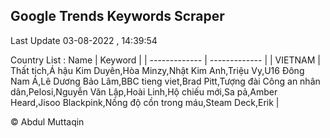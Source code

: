 

## Google Trends Keywords Scraper 
 
Last Update 03-08-2022 , 14:39:54

Country List :
 Name  | Keyword |
| ------------- | ------------- |
| VIETNAM | Thất tịch,Á hậu Kim Duyên,Hòa Minzy,Nhật Kim Anh,Triệu Vy,U16 Đông Nam Á,Lê Dương Bảo Lâm,BBC tieng viet,Brad Pitt,Tượng đài Công an nhân dân,Pelosi,Nguyễn Văn Lập,Hoài Linh,Hộ chiếu mới,Sa pả,Amber Heard,Jisoo Blackpink,Nồng độ cồn trong máu,Steam Deck,Erik |



© Abdul Muttaqin 
